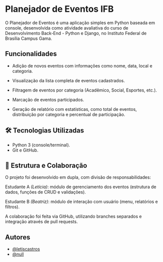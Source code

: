 # Planejador de Eventos IFB 

O Planejador de Eventos é uma aplicação simples em Python baseada em console, desenvolvida como atividade avaliativa do curso de Desenvolvimento Back-End - Python e Django, no Instituto Federal de Brasília Campus Gama.

## Funcionalidades

- Adição de novos eventos com informações como nome, data, local e categoria.

- Visualização da lista completa de eventos cadastrados.

- Filtragem de eventos por categoria (Acadêmico, Social, Esportes, etc.).

- Marcação de eventos participados.

- Geração de relatório com estatísticas, como total de eventos, distribuição por categoria e percentual de participação.


## 🛠️ Tecnologias Utilizadas
- Python 3 (console/terminal).
- Git e GitHub.
## 👥 Estrutura e Colaboração
O projeto foi desenvolvido em dupla, com divisão de responsabilidades:

Estudante A *(Letícia)*: módulo de gerenciamento dos eventos (estrutura de dados, funções de CRUD e validações).

Estudante B *(Beatriz)*: módulo de interação com usuário (menu, relatórios e filtros).

A colaboração foi feita via GitHub, utilizando branches separados e integração através de pull requests.
## Autores

- [@letiscastros](https://www.github.com/letiscastros)
- [@null](https://www.github.com/null)

